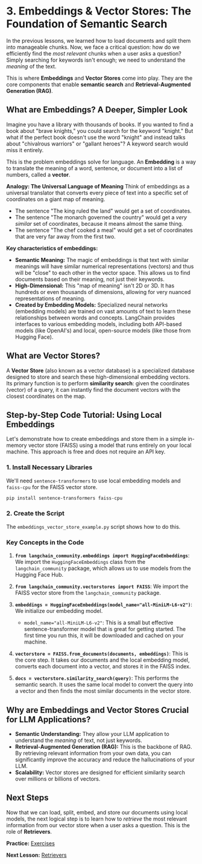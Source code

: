 # 3. Embeddings & Vector Stores: The Foundation of Semantic Search

In the previous lessons, we learned how to load documents and split them into manageable chunks. Now, we face a critical question: how do we efficiently find the *most relevant* chunks when a user asks a question? Simply searching for keywords isn't enough; we need to understand the *meaning* of the text.

This is where **Embeddings** and **Vector Stores** come into play. They are the core components that enable **semantic search** and **Retrieval-Augmented Generation (RAG)**.

## What are Embeddings? A Deeper, Simpler Look

Imagine you have a library with thousands of books. If you wanted to find a book about "brave knights," you could search for the keyword "knight." But what if the perfect book doesn't use the word "knight" and instead talks about "chivalrous warriors" or "gallant heroes"? A keyword search would miss it entirely.

This is the problem embeddings solve for language. An **Embedding** is a way to translate the meaning of a word, sentence, or document into a list of numbers, called a **vector**.

**Analogy: The Universal Language of Meaning**
Think of embeddings as a universal translator that converts every piece of text into a specific set of coordinates on a giant map of meaning.
-   The sentence "The king ruled the land" would get a set of coordinates.
-   The sentence "The monarch governed the country" would get a *very similar* set of coordinates, because it means almost the same thing.
-   The sentence "The chef cooked a meal" would get a set of coordinates that are very far away from the first two.

**Key characteristics of embeddings:**
*   **Semantic Meaning:** The magic of embeddings is that text with similar meanings will have similar numerical representations (vectors) and thus will be "close" to each other in the vector space. This allows us to find documents based on their meaning, not just their keywords.
*   **High-Dimensional:** This "map of meaning" isn't 2D or 3D. It has hundreds or even thousands of dimensions, allowing for very nuanced representations of meaning.
*   **Created by Embedding Models:** Specialized neural networks (embedding models) are trained on vast amounts of text to learn these relationships between words and concepts. LangChain provides interfaces to various embedding models, including both API-based models (like OpenAI's) and local, open-source models (like those from Hugging Face).

## What are Vector Stores?

A **Vector Store** (also known as a vector database) is a specialized database designed to store and search these high-dimensional embedding vectors. Its primary function is to perform **similarity search**: given the coordinates (vector) of a query, it can instantly find the document vectors with the closest coordinates on the map.

## Step-by-Step Code Tutorial: Using Local Embeddings

Let's demonstrate how to create embeddings and store them in a simple in-memory vector store (FAISS) using a model that runs entirely on your local machine. This approach is free and does not require an API key.

### 1. Install Necessary Libraries

We'll need `sentence-transformers` to use local embedding models and `faiss-cpu` for the FAISS vector store.

```bash
pip install sentence-transformers faiss-cpu
```

### 2. Create the Script

The `embeddings_vector_store_example.py` script shows how to do this.

### Key Concepts in the Code

1.  **`from langchain_community.embeddings import HuggingFaceEmbeddings`**: We import the `HuggingFaceEmbeddings` class from the `langchain_community` package, which allows us to use models from the Hugging Face Hub.

2.  **`from langchain_community.vectorstores import FAISS`**: We import the FAISS vector store from the `langchain_community` package.

3.  **`embeddings = HuggingFaceEmbeddings(model_name="all-MiniLM-L6-v2")`**: We initialize our embedding model.
    *   `model_name="all-MiniLM-L6-v2"`: This is a small but effective sentence-transformer model that is great for getting started. The first time you run this, it will be downloaded and cached on your machine.

4.  **`vectorstore = FAISS.from_documents(documents, embeddings)`**: This is the core step. It takes our documents and the local embedding model, converts each document into a vector, and stores it in the FAISS index.

5.  **`docs = vectorstore.similarity_search(query)`**: This performs the semantic search. It uses the same local model to convert the query into a vector and then finds the most similar documents in the vector store.

## Why are Embeddings and Vector Stores Crucial for LLM Applications?

*   **Semantic Understanding:** They allow your LLM application to understand the *meaning* of text, not just keywords.
*   **Retrieval-Augmented Generation (RAG):** This is the backbone of RAG. By retrieving relevant information from your own data, you can significantly improve the accuracy and reduce the hallucinations of your LLM.
*   **Scalability:** Vector stores are designed for efficient similarity search over millions or billions of vectors.

## Next Steps

Now that we can load, split, embed, and store our documents using local models, the next logical step is to learn how to *retrieve* the most relevant information from our vector store when a user asks a question. This is the role of **Retrievers**.

**Practice:** [Exercises](./exercises.md)

**Next Lesson:** [Retrievers](./../04-retrievers/README.md)
